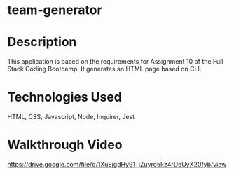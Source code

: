 # team-generator
# Description
This application is based on the requirements for Assignment 10 of the Full Stack Coding Bootcamp.
It generates an HTML page based on CLI.

# Technologies Used
HTML, CSS, Javascript, Node, Inquirer, Jest

# Walkthrough Video
https://drive.google.com/file/d/1XuEjgdHy91_jZuyro5kz4rDeUyX20fyb/view

